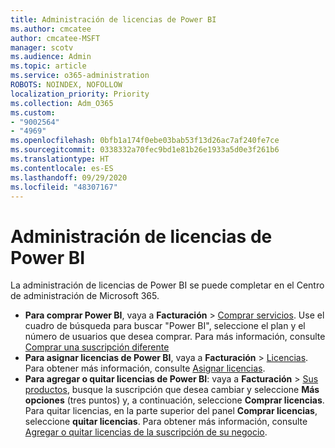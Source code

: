 ```yaml
---
title: Administración de licencias de Power BI
ms.author: cmcatee
author: cmcatee-MSFT
manager: scotv
ms.audience: Admin
ms.topic: article
ms.service: o365-administration
ROBOTS: NOINDEX, NOFOLLOW
localization_priority: Priority
ms.collection: Adm_O365
ms.custom:
- "9002564"
- "4969"
ms.openlocfilehash: 0bfb1a174f0ebe03bab53f13d26ac7af240fe7ce
ms.sourcegitcommit: 0338332a70fec9bd1e81b26e1933a5d0e3f261b6
ms.translationtype: HT
ms.contentlocale: es-ES
ms.lasthandoff: 09/29/2020
ms.locfileid: "48307167"
---
```

# <a name="power-bi-license-management"></a>Administración de licencias de Power BI

La administración de licencias de Power BI se puede completar en el Centro de administración de Microsoft 365.

- **Para comprar Power BI**, vaya a **Facturación** \> [Comprar servicios](https://go.microsoft.com/fwlink/p/?linkid=868433). Use el cuadro de búsqueda para buscar "Power BI", seleccione el plan y el número de usuarios que desea comprar. Para más información, consulte [Comprar una suscripción diferente](https://docs.microsoft.com/microsoft-365/commerce/try-or-buy-microsoft-365\#buy-a-different-subscription)
- **Para asignar licencias de Power BI**, vaya a **Facturación** > [Licencias](https://go.microsoft.com/fwlink/p/?linkid=842264). Para obtener más información, consulte [Asignar licencias](https://docs.microsoft.com/microsoft-365/admin/manage/assign-licenses-to-users).
- **Para agregar o quitar licencias de Power BI**: vaya a **Facturación** > [Sus productos](https://go.microsoft.com/fwlink/p/?linkid=842054), busque la suscripción que desea cambiar y seleccione **Más opciones** (tres puntos) y, a continuación, seleccione **Comprar licencias**. Para quitar licencias, en la parte superior del panel **Comprar licencias**, seleccione **quitar licencias**. Para obtener más información, consulte [Agregar o quitar licencias de la suscripción de su negocio](https://docs.microsoft.com/microsoft-365/commerce/licenses/buy-licenses#add-or-remove-licenses-for-your-business-subscription).